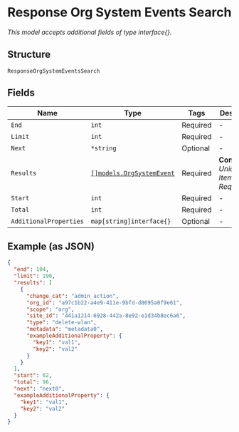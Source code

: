 
# Response Org System Events Search

*This model accepts additional fields of type interface{}.*

## Structure

`ResponseOrgSystemEventsSearch`

## Fields

| Name | Type | Tags | Description |
|  --- | --- | --- | --- |
| `End` | `int` | Required | - |
| `Limit` | `int` | Required | - |
| `Next` | `*string` | Optional | - |
| `Results` | [`[]models.OrgSystemEvent`](../../doc/models/org-system-event.md) | Required | **Constraints**: *Unique Items Required* |
| `Start` | `int` | Required | - |
| `Total` | `int` | Required | - |
| `AdditionalProperties` | `map[string]interface{}` | Optional | - |

## Example (as JSON)

```json
{
  "end": 104,
  "limit": 190,
  "results": [
    {
      "change_cat": "admin_action",
      "org_id": "a97c1b22-a4e9-411e-9bfd-d8695a0f9e61",
      "scope": "org",
      "site_id": "441a1214-6928-442a-8e92-e1d34b8ec6a6",
      "type": "delete-wlan",
      "metadata": "metadata0",
      "exampleAdditionalProperty": {
        "key1": "val1",
        "key2": "val2"
      }
    }
  ],
  "start": 62,
  "total": 96,
  "next": "next0",
  "exampleAdditionalProperty": {
    "key1": "val1",
    "key2": "val2"
  }
}
```

